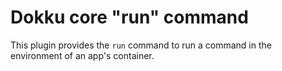 # Dokku core "run" command

This plugin provides the `run` command to run a command in the environment of
an app's container.
